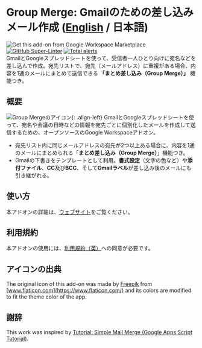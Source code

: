 # Group Merge: Gmailのための差し込みメール作成 ([English](https://github.com/ttsukagoshi/mail-merge-for-gmail) / 日本語)
![Get this add-on from Google Workspace Marketplace](https://img.shields.io/badge/Google%20Workspace%20Add--on-Preparing-lightgrey) [![GitHub Super-Linter](https://github.com/ttsukagoshi/mail-merge-for-gmail/workflows/Lint%20Code%20Base/badge.svg)](https://github.com/marketplace/actions/super-linter) [![Total alerts](https://img.shields.io/lgtm/alerts/g/ttsukagoshi/mail-merge-for-gmail.svg?logo=lgtm&logoWidth=18)](https://lgtm.com/projects/g/ttsukagoshi/mail-merge-for-gmail/alerts/)  
GmailとGoogleスプレッドシートを使って、受信者一人ひとり向けに宛名などを差し込んで作成。宛先リストで、宛先（メールアドレス）に重複がある場合、内容を1通のメールにまとめて送信できる **「まとめ差し込み（Group Merge）」** 機能つき。

## 概要
![Group Mergeのアイコン](https://lh3.googleusercontent.com/pw/ACtC-3eZPKFkzQJvMs2P_HgJIwNRSy1OGklUpOr0gm9ncC3OGcJw-nVvNUDYta6mMWo3d57gEc9KD_KV-UNOJvcTCBjGru3MG1KUpzP3z15I-bjEfT3u1V12mzRQrcA89pzb_RoIbINO3B1WxT4qP0KefNs=s96-no){: .align-left} GmailとGoogleスプレッドシートを使って、宛名や会議の日時などの情報を宛先ごとに個別化したメールを作成して送信するための、オープンソースのGoogle Workspaceアドオン。
- 宛先リスト内に同じメールアドレスの宛先が2つ以上ある場合に、内容を1通のメールにまとめられる「**まとめ差し込み（Group Merge）**」機能つき。
- Gmailの下書きをテンプレートとして利用。**書式設定**（文字の色など）や**添付ファイル**、**CC**及び**BCC**、そして**Gmailラベル**が差し込み後のメールにも引き継がれる。

## 使い方
本アドオンの詳細は、[ウェブサイト](https://www.scriptable-assets.page/ja/add-ons/group-merge/)をご覧ください。

## 利用規約
本アドオンの使用には、[利用規約（英）](https://www.scriptable-assets.page/ja/add-ons/group-merge/#%E5%88%A9%E7%94%A8%E8%A6%8F%E7%B4%84)への同意が必要です。

## アイコンの出典
The original icon of this add-on was made by [Freepik](https://www.freepik.com) from [www.flaticon.com](https://www.flaticon.com/) and its colors are modified to fit the theme color of the app.

## 謝辞
This work was inspired by [Tutorial: Simple Mail Merge (Google Apps Script Tutorial)](https://developers.google.com/apps-script/articles/mail_merge).

